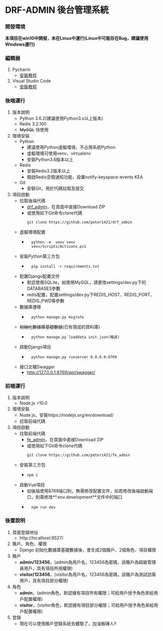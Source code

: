 # DRF-ADMIN 後台管理系統

### 開發環境
**本項目在win10中開發，未在Linux中運行(Linux中可能存在Bug，建議使用Windows運行)**

### 編輯器
1. Pycharm
    * [安裝教程](https://www.runoob.com/w3cnote/pycharm-windows-install.html)
2. Visual Studio Code
    * [安裝教程](https://blog.csdn.net/qq_34195507/article/details/94558862)

### 後端運行
1. 版本說明
    * Python 3.6.2(建議使用Python3.x以上版本)
    * Redis 3.2.100
    * ~~MySQL~~ 待使用
2. 環境安裝
    * Python
        * 建議使用Python虛擬環境，不占用系統Python
        * 虛擬環境可使用venv、virtualenv
        * 安裝Python3.6版本以上
    * Redis
        * 安裝Redis3.2版本以上
        * 開啟Redis空間通知功能，設置notify-keyspace-events KEA
    * Git
        * 安裝Git，用於代碼拉取及提交
3. 項目啟動
    * 拉取後端代碼
        * [drf_admin](https://github.com/peter1421/drf_admin)，在頁面中直接Download ZIP
        * 或使用如下Git命令clone代碼
            ```shell
            git clone https://github.com/peter1421/drf_admin
            ```
    * 虛擬環境配置
        * ```shell
            python -m  venv venv 
            venv/Scripts/Activate.ps1
            ```
    * 安裝Python第三方包
        * ```shell
            pip install -r requirements.txt
            ```
    * 配置Django配置文件
        * 默認使用SQLite，如使用MySQL，請更改settings/dev.py下的DATABASES參數
        * redis配置，配置settings/dev.py下REDIS_HOST、REDIS_PORT、REDIS_PWD等參數
    * 數據庫遷移
        * ```shell
            python manage.py migrate
            ```
    * ~~初始化數據庫基礎數據~~(已有現成的資料庫)
        * ```shell
            python manage.py loaddata init.json(略過)
            ```
    * 啟動Django項目
        * ```shell
            python manage.py runserver 0.0.0.0:8769
            ```
    * 接口文檔Swagger
        * http://127.0.0.1:8769/api/swagger/

### 前端運行
1. 版本說明
    * Node.js >10.0
2. 環境安裝
    * Node.js，安裝https://nodejs.org/en/download/
    * 拉取前端代碼
3. 項目啟動
    * 拉取前端代碼
        * [fe_admin](https://github.com/peter1421/fe_admin)，在頁面中直接Download ZIP
        * 或使用如下Git命令clone代碼
            ```shell
            git clone https://github.com/peter1421/fe_admin
            ```
    * 安裝第三方包
        * ```shell
          npm i  
            ```
    * 啟動Vue項目
        * 如後端使用8769端口則，無需修改配置文件，如若修改後端啟動端口，則需修改**.env.development**文件中的端口
        * ```shell
            npm run dev
            ```

### 後置說明
1. 頁面登錄地址
    * http://localhost:9527/
2. 賬戶、角色、權限
    * Django 初始化數據庫基礎數據後，會生成2個賬戶、2個角色、項目權限
3. 賬戶
    * **admin/123456**，(admin為用戶名，123456為密碼，該賬戶為超級管理員用戶，具有項目所用權限)
    * **visitor/123456**，(visitor為用戶名，123456為密碼，該賬戶為測試訪客用戶，具有項目部分權限)
4. 角色
    * **admin**，(admin角色，默認擁有項目所有權限；可給用戶授予角色來給用戶配置權限)
    * **visitor**，(visitor角色，默認擁有項目部分權限；可給用戶授予角色來給用戶配置權限)
5. 登錄
    * 現在可以使用賬戶登錄系統去體驗了，加油搬磚人!!
